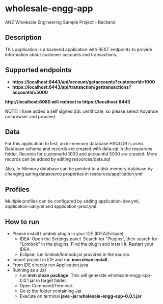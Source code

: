 # wholesale-engg-app
ANZ Wholesale Engineering Sample Project - Backend

## Description

This application is a backend application with REST endpoints to provide 
information about customer accounts and transactions.

## Supported endpoints

* **https://localhost:8443/api/account/getaccounts?customerId=1000**
* **https://localhost:8443/api/transaction/gettransactions?accountId=5000**

**http://localhost:8080 will redirect to https://localhost:8443**

NOTE: I have added a self signed SSL certificate, so please select Advance on browser and proceed.

## Data
For this application to test, an in-memory database HSQLDB is used. Database schema and records are created with data.sql 
in the resources folder. Records for customerId 1000 and accountId 5000 are created. More records can be added by editing resources/data.sql

Also, In-Memory database can be pointed to a disk memory database by changing spring.datasource properties in resources/application.yml

## Profiles
Multiple profiles can be configured by adding application-dev.yml, application-uat.yml and application-prod.yml

## How to run
* Please install Lombok plugin in your IDE (IDEA/Eclipse)
    * IDEA: Open the Settings panel. Search for "Plugins", then search for "Lombok" in the plugins. Find the plugin and install it. Restart your IDEA.
    * Eclipse: run lombok/lombok.jar provided in the source.
* Import project in IDE and run **mvn clean install**
* From IDE directly run Application.java
* Running as a Jar
    * run **mvn clean package**. This will generate wholesale-engg-app-0.0.1.jar in target folder.
    * Open Command/Terminal. 
    * Go to the folder containing Jar. 
    * Execute on terminal **java -jar wholesale-engg-app-0.0.1.jar**
		
		
